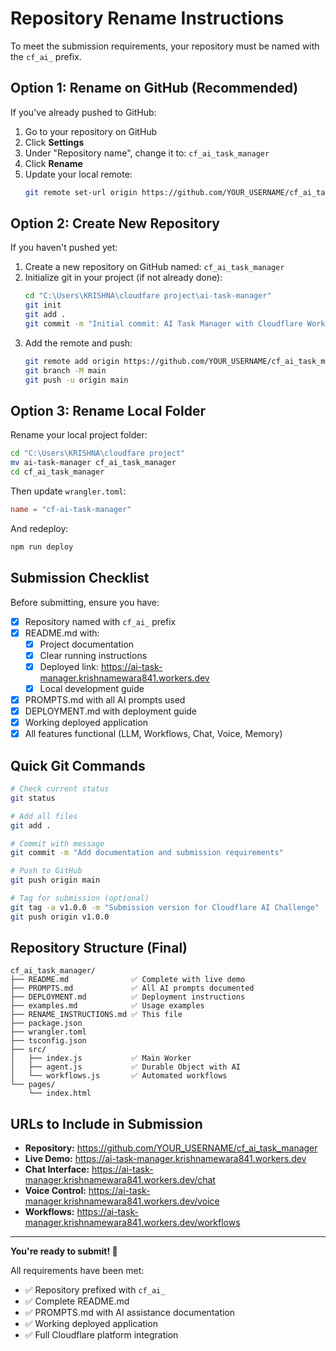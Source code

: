 # Repository Rename Instructions

To meet the submission requirements, your repository must be named with the `cf_ai_` prefix.

## Option 1: Rename on GitHub (Recommended)

If you've already pushed to GitHub:

1. Go to your repository on GitHub
2. Click **Settings**
3. Under "Repository name", change it to: `cf_ai_task_manager`
4. Click **Rename**
5. Update your local remote:
   ```bash
   git remote set-url origin https://github.com/YOUR_USERNAME/cf_ai_task_manager.git
   ```

## Option 2: Create New Repository

If you haven't pushed yet:

1. Create a new repository on GitHub named: `cf_ai_task_manager`
2. Initialize git in your project (if not already done):
   ```bash
   cd "C:\Users\KRISHNA\cloudfare project\ai-task-manager"
   git init
   git add .
   git commit -m "Initial commit: AI Task Manager with Cloudflare Workers"
   ```
3. Add the remote and push:
   ```bash
   git remote add origin https://github.com/YOUR_USERNAME/cf_ai_task_manager.git
   git branch -M main
   git push -u origin main
   ```

## Option 3: Rename Local Folder

Rename your local project folder:

```bash
cd "C:\Users\KRISHNA\cloudfare project"
mv ai-task-manager cf_ai_task_manager
cd cf_ai_task_manager
```

Then update `wrangler.toml`:
```toml
name = "cf-ai-task-manager"
```

And redeploy:
```bash
npm run deploy
```

## Submission Checklist

Before submitting, ensure you have:

- [x] Repository named with `cf_ai_` prefix
- [x] README.md with:
  - [x] Project documentation
  - [x] Clear running instructions
  - [x] Deployed link: https://ai-task-manager.krishnamewara841.workers.dev
  - [x] Local development guide
- [x] PROMPTS.md with all AI prompts used
- [x] DEPLOYMENT.md with deployment guide
- [x] Working deployed application
- [x] All features functional (LLM, Workflows, Chat, Voice, Memory)

## Quick Git Commands

```bash
# Check current status
git status

# Add all files
git add .

# Commit with message
git commit -m "Add documentation and submission requirements"

# Push to GitHub
git push origin main

# Tag for submission (optional)
git tag -a v1.0.0 -m "Submission version for Cloudflare AI Challenge"
git push origin v1.0.0
```

## Repository Structure (Final)

```
cf_ai_task_manager/
├── README.md              ✅ Complete with live demo
├── PROMPTS.md             ✅ All AI prompts documented
├── DEPLOYMENT.md          ✅ Deployment instructions
├── examples.md            ✅ Usage examples
├── RENAME_INSTRUCTIONS.md ✅ This file
├── package.json
├── wrangler.toml
├── tsconfig.json
├── src/
│   ├── index.js           ✅ Main Worker
│   ├── agent.js           ✅ Durable Object with AI
│   └── workflows.js       ✅ Automated workflows
└── pages/
    └── index.html
```

## URLs to Include in Submission

- **Repository:** https://github.com/YOUR_USERNAME/cf_ai_task_manager
- **Live Demo:** https://ai-task-manager.krishnamewara841.workers.dev
- **Chat Interface:** https://ai-task-manager.krishnamewara841.workers.dev/chat
- **Voice Control:** https://ai-task-manager.krishnamewara841.workers.dev/voice
- **Workflows:** https://ai-task-manager.krishnamewara841.workers.dev/workflows

---

**You're ready to submit! 🎉**

All requirements have been met:
- ✅ Repository prefixed with `cf_ai_`
- ✅ Complete README.md
- ✅ PROMPTS.md with AI assistance documentation
- ✅ Working deployed application
- ✅ Full Cloudflare platform integration

